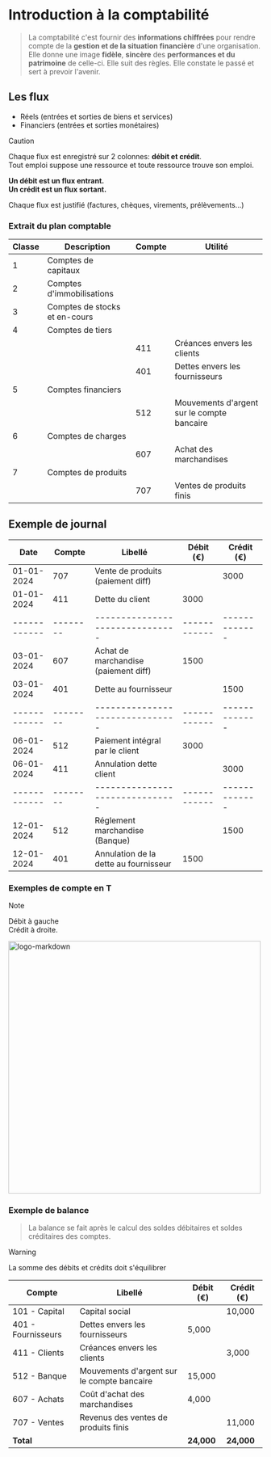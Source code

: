 # Introduction à la comptabilité

> La comptabilité c'est fournir des **informations chiffrées** pour rendre compte de la **gestion et de la situation financière** d'une organisation. Elle donne une image **fidèle**, **sincère** des **performances et du patrimoine** de celle-ci. Elle suit des règles. Elle constate le passé et sert à prevoir l'avenir.

## Les flux

- Réels (entrées et sorties de biens et services)
- Financiers (entrées et sorties monétaires)

> [!CAUTION]
> Chaque flux est enregistré sur 2 colonnes: **débit et crédit**.  
> Tout emploi suppose une ressource et toute ressource trouve son emploi.
>
> **Un débit est un flux entrant.  
> Un crédit est un flux sortant.**

Chaque flux est justifié (factures, chèques, virements, prélèvements...)

### Extrait du plan comptable

| Classe | Description                       | Compte | Utilité                                       |
|--------|-----------------------------------|--------|-----------------------------------------------|
| 1      | Comptes de capitaux               |        |                                               |
| 2      | Comptes d'immobilisations         |        |                                               |
| 3      | Comptes de stocks et en-cours     |        |                                               |
| 4      | Comptes de tiers                  |        |                                               |
|        |                                   | 411    | Créances envers les clients                   |
|        |                                   | 401    | Dettes envers les fournisseurs                |
| 5      | Comptes financiers                |        |                                               |
|        |                                   | 512    | Mouvements d'argent sur le compte bancaire    |
| 6      | Comptes de charges                |        |                                               |
|        |                                   | 607    | Achat des marchandises                        |
| 7      | Comptes de produits               |        |                                               |
|        |                                   | 707    | Ventes de produits finis                      |

## Exemple de journal

| Date       | Compte | Libellé                       | Débit (€)  | Crédit (€)  |
|------------|--------|-------------------------------|------------|-------------|
| 01-01-2024 | 707    | Vente de produits (paiement diff)|            | 3000       |
| 01-01-2024 | 411    | Dette du client               | 3000        |             |
|------------|--------|-------------------------------|------------|-------------|
| 03-01-2024 | 607    | Achat de marchandise (paiement diff)| 1500 |          |
| 03-01-2024 | 401    | Dette au fournisseur |       |   1500  |
|------------|--------|-------------------------------|------------|-------------|
| 06-01-2024 | 512    | Paiement intégral par le client| 3000      |             |
| 06-01-2024 | 411    | Annulation dette client            |            | 3000         |
|------------|--------|-------------------------------|------------|-------------|
| 12-01-2024 | 512    | Réglement marchandise (Banque)|         |  1500     |
| 12-01-2024 | 401    | Annulation de la dette au fournisseur | 1500   |     |

### Exemples de compte en T

> [!NOTE]
> Débit à gauche  
> Crédit à droite.

<img src="https://www.cactus-compta.fr/img/operation-compte-T.png" alt="logo-markdown" width=500px />

### Exemple de balance

> La balance se fait après le calcul des soldes débitaires et soldes créditaires des comptes.

> [!WARNING]
> La somme des débits et crédits doit s'équilibrer


| Compte          | Libellé                                      | Débit (€)  | Crédit (€)  |
|-----------------|----------------------------------------------|------------|-------------|
| 101 - Capital   | Capital social                               |            | 10,000      |
| 401 - Fournisseurs | Dettes envers les fournisseurs             | 5,000      |             |
| 411 - Clients    | Créances envers les clients                  |            | 3,000       |
| 512 - Banque     | Mouvements d'argent sur le compte bancaire   | 15,000     |             |
| 607 - Achats      | Coût d'achat des marchandises               | 4,000      |             |
| 707 - Ventes      | Revenus des ventes de produits finis        |            | 11,000      |
| **Total**        |                                             | **24,000** | **24,000**  |
